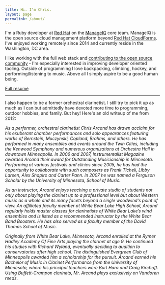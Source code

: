```yaml
---
title: Hi. I'm Chris.
layout: page
permalink: /about/
---
```


I'm a Ruby developer at [Red Hat][1] on the [ManageIQ][2] core team. ManageIQ
is the open source cloud management platform beyond [Red Hat CloudForms][3].
I've enjoyed working remotely since 2014 and currently reside in the
Washington, DC area.

I like working with the full web stack and [contributing to the open source
community][5] - I'm especially interested in improving developer oriented tooling.
Outside of programming I love backpacking, climbing, hockey, and
performing/listening to music. Above all I simply aspire to be a good human
being.

<a href="/CPA_resume.pdf" target="_blank">Full resumé</a>

---

I also happen to be a former orchestral clarinetist. I still try to pick it up
as much as I can but admittedly have devoted more time to programming, outdoor
hobbies, and family. But hey! Here's an old writeup of me from 2012:

<p style="font-style: italic;">
As a performer, orchestral clarinetist Chris Arcand has drawn acclaim for his exuberant chamber performances and solo
appearances featuring works of Bernstein, Muczynski, Copland, Brahms, and others. He has performed in many ensembles and
events around the Twin Cities, including the Kenwood Symphony and numerous organizations at Orchestra Hall in downtown
Minneapolis. In 2006 and 2007, Instrumentalist Magazine awarded Arcand their award for Outstanding Musicianship in
Minnesota. Performing at various festivals and clinics since 2005, he has had the opportunity to collaborate with such
composers as Frank Ticheli, Libby Larsen, Alex Shapiro and Carter Pann. In 2007 he was named a Ferguson Scholar by the
University of Minnesota, School of Music.
</p>

<p style="font-style: italic;">
As an instructor, Arcand enjoys teaching a private studio of students not only about playing the clarinet up to a
professional level but about Western music as a whole and its many facets beyond a single woodwind's point of view. An
affiliated faculty member at White Bear Lake High School, Arcand regularly holds master classes for clarinetists of
White Bear Lake’s wind ensembles and is listed as a recommended instructor by the White Bear Band Boosters. He has also
served as a faculty member of the David Thomas School of Music.
</p>

<p style="font-style: italic;">
Originally from White Bear Lake, Minnesota, Arcand enrolled at the Rymer Hadley Academy Of Fine Arts playing the
clarinet at age 9. He continued his studies with Richard Wyland, eventually deciding to audition to conservatories after
high school. The distinguished Evergreen Club of Minneapolis awarded him a scholarship for the pursuit. Arcand earned
his Bachelor of Music in Clarinet Performance from the University of Minnesota, where his principal teachers were Burt
Hara and Craig Kirchoff. Using Buffett-Crampon clarinets, Mr. Arcand plays exclusively on Vandoren reeds.
</p>

[1]: http://www.redhat.com
[2]: http://manageiq.org
[3]: https://www.redhat.com/en/technologies/cloud-computing/cloudforms
[4]: http://manageiq.org/community/team/
[5]: https://github.com/chrisarcand
